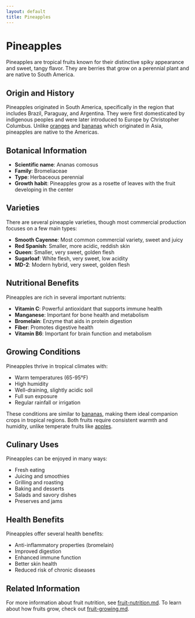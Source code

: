 ```yaml
---
layout: default
title: Pineapples
---
```


# Pineapples

Pineapples are tropical fruits known for their distinctive spiky appearance and sweet, tangy flavor. They are berries that grow on a perennial plant and are native to South America.

## Origin and History

Pineapples originated in South America, specifically in the region that includes Brazil, Paraguay, and Argentina. They were first domesticated by indigenous peoples and were later introduced to Europe by Christopher Columbus. Unlike [oranges](oranges.md) and [bananas](bananas.md) which originated in Asia, pineapples are native to the Americas.

## Botanical Information

- **Scientific name**: Ananas comosus
- **Family**: Bromeliaceae
- **Type**: Herbaceous perennial
- **Growth habit**: Pineapples grow as a rosette of leaves with the fruit developing in the center

## Varieties

There are several pineapple varieties, though most commercial production focuses on a few main types:

- **Smooth Cayenne**: Most common commercial variety, sweet and juicy
- **Red Spanish**: Smaller, more acidic, reddish skin
- **Queen**: Smaller, very sweet, golden flesh
- **Sugarloaf**: White flesh, very sweet, low acidity
- **MD-2**: Modern hybrid, very sweet, golden flesh

## Nutritional Benefits

Pineapples are rich in several important nutrients:

- **Vitamin C**: Powerful antioxidant that supports immune health
- **Manganese**: Important for bone health and metabolism
- **Bromelain**: Enzyme that aids in protein digestion
- **Fiber**: Promotes digestive health
- **Vitamin B6**: Important for brain function and metabolism

## Growing Conditions

Pineapples thrive in tropical climates with:

- Warm temperatures (65-95°F)
- High humidity
- Well-draining, slightly acidic soil
- Full sun exposure
- Regular rainfall or irrigation

These conditions are similar to [bananas](bananas.md), making them ideal companion crops in tropical regions. Both fruits require consistent warmth and humidity, unlike temperate fruits like [apples](apples.md).

## Culinary Uses

Pineapples can be enjoyed in many ways:

- Fresh eating
- Juicing and smoothies
- Grilling and roasting
- Baking and desserts
- Salads and savory dishes
- Preserves and jams

## Health Benefits

Pineapples offer several health benefits:

- Anti-inflammatory properties (bromelain)
- Improved digestion
- Enhanced immune function
- Better skin health
- Reduced risk of chronic diseases

## Related Information

For more information about fruit nutrition, see [fruit-nutrition.md](fruit-nutrition.md). To learn about how fruits grow, check out [fruit-growing.md](fruit-growing.md).
